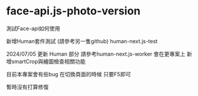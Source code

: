 # face-api.js-photo-version

測試Face-api如何使用

新增Human套件測試 (請參考另一隻github)
human-next.js-test

2024/07/05 更新 
Human 部分 請參考human-next.js-worker
會在更專案上 新增smartCrop與繪圖檢查相關功能

目前本專案會有些bug 在切換頁面的時候
只要F5即可

暫時沒有打算修復
